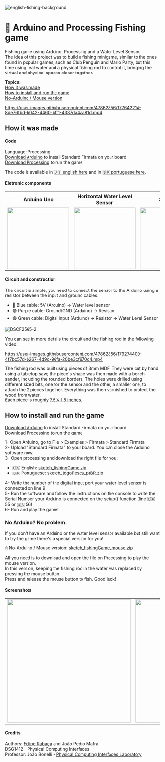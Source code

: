 ![english-fishing-background](https://user-images.githubusercontent.com/47862856/177536939-4eee9b31-6b0b-44c3-83f0-fa40413efff4.png)


# 🎣 Arduino and Processing Fishing game
Fishing game using Arduino, Processing and a Water Level Sensor.\
The idea of this project was to build a fishing minigame, similar to the ones found in popular games, such as Club Penguin and Mario Party, but this time using real water and a physical fishing rod to control it, bringing the virtual and physical spaces closer together.

**Topics:**\
[How it was made](https://github.com/Feliperpvieira/Arduino-Fishing-Game/edit/main/README.md#how-it-was-made)\
[How to install and run the game](https://github.com/Feliperpvieira/Arduino-Fishing-Game/edit/main/README.md#how-to-install-and-run-the-game)\
[No-Arduino / Mouse version](https://github.com/Feliperpvieira/Arduino-Fishing-Game/edit/main/README.md#no-arduino-no-problem)

https://user-images.githubusercontent.com/47862856/177642214-8de76fbd-b042-4460-bff1-4337da4aa81d.mp4

## How it was made

#### Code
Language: Processing\
[Download Arduino](https://www.arduino.cc/en/software) to install Standard Firmata on your board\
[Download Processing](https://processing.org/download) to run the game

The code is available in [🇺🇸 english here](https://github.com/Feliperpvieira/Arduino-Fishing-Game/tree/main/sketch_fishingGame) and in [🇧🇷 portuguese here](https://github.com/Feliperpvieira/Arduino-Fishing-Game/tree/main/sketch_jogoPesca-ptBR).

#### Eletronic components
<table>
  <tr>
    <th>Arduino Uno</th>
    <th>Horizontal Water Level Sensor</th>
    <th>3 jumpers</th>
    <th>1 resistor</th>
    <th>1 protoboard</th>
  </tr>
  <tr>
    <td><img width="200" src="https://user-images.githubusercontent.com/47862856/179044732-13a1cc4e-458f-4a54-916a-d736a981d54e.png"></td>
    <td><img width="200" src="https://user-images.githubusercontent.com/47862856/179044918-3614d8f7-9481-4cb3-b3e7-4d9c29720cc3.png"></td>
    <td><img width="200" src="https://user-images.githubusercontent.com/47862856/179076572-7600071d-fcbd-44fe-8d71-bb4129967a6e.png"></td>
    <td><img width="200" src="https://user-images.githubusercontent.com/47862856/179076651-6fb08e44-4cf4-4d5e-80b0-666169b10253.png"></td>
    <td><img width="200" src="https://user-images.githubusercontent.com/47862856/179076936-a465a90b-f77b-43a0-92d5-ee984e5c1231.png"></td>
  </tr>
</table>

#### Circuit and construction

The circuit is simple, you need to connect the sensor to the Arduino using a resistor between the input and ground cables.

- 🔵 Blue cable: 5V (Arduino) -> Water level sensor
- 🟣 Purple cable: Ground/GND (Arduino) -> Resistor
- 🟢 Green cable: Digital input (Arduino) -> Resistor -> Water Level Sensor

![DSCF2565-2](https://user-images.githubusercontent.com/47862856/179271221-70145025-c37d-4a08-bcb9-f472f0115fb2.jpg)

You can see in more details the circuit and the fishing rod in the following video:

https://user-images.githubusercontent.com/47862856/179274409-4f7bc57d-b267-4d9c-96fa-20be3cf970c4.mp4

The fishing rod was built using pieces of 3mm MDF. They were cut by hand using a tabletop saw; the piece's shape was then made with a bench sander, including the rounded borders. The holes were drilled using different sized bits, one for the sensor and the other, a smaller one, to attach the 2 pieces together. Everything was then varnished to protect the wood from water.\
Each piece is roughly [7.5 X 1.5 inches](https://user-images.githubusercontent.com/47862856/179283887-51402001-d399-4b1a-be23-ff17b1163aba.jpg).

## How to install and run the game
[Download Arduino](https://www.arduino.cc/en/software) to install Standard Firmata on your board\
[Download Processing](https://processing.org/download) to run the game

1- Open Arduino, go to File > Examples > Firmata > Standard Firmata\
2- Upload "Standard Firmata" to your board. You can close the Arduino software now.\
3- Open processing and download the right file for you:
- 🇺🇸 English: [sketch_fishingGame.zip](https://github.com/Feliperpvieira/Arduino-Fishing-Game/files/9123451/sketch_fishingGame.zip)
- 🇧🇷 Portuguese: [sketch_jogoPesca_ptBR.zip](https://github.com/Feliperpvieira/Arduino-Fishing-Game/files/9123452/sketch_jogoPesca_ptBR.zip)

4- Write the number of the digital input port your water level sensor is connected on line 9\
5- Run the software and follow the instructions on the console to write the Serial Number your Arduino is connected on the setup() function (line 🇧🇷 55 or 🇺🇸 56)\
6- Run and play the game!

### No Arduino? No problem.
If you don't have an Arduino or the water level sensor available but still want to try the game there's a special version for you!

🖱 No-Arduino / Mouse version: [sketch_fishingGame_mouse.zip](https://github.com/Feliperpvieira/Arduino-Fishing-Game/files/9123454/sketch_fishingGame_mouse.zip)

All you need is to download and open the file on Processing to play the mouse version.\
In this version, keeping the fishing rod in the water was replaced by pressing the mouse button.\
Press and release the mouse button to fish. Good luck!

#### Screenshots 
<table>
  <tr>
    <td><img width="400" src="https://user-images.githubusercontent.com/47862856/179299026-33071767-28ae-45a2-8ef7-0981ba697b06.png"></td>
    <td><img width="400" src="https://user-images.githubusercontent.com/47862856/179299066-0a74b2ab-1916-42b6-95bf-96088d4ba1f9.png"></td>
    <td><img width="400" src="https://user-images.githubusercontent.com/47862856/179299093-69233928-572f-470c-838c-32a1f3908910.png"></td>
  </tr>
</table>

#### Credits
Authors: [Felipe Rabaça](https://feliperpv.com) and João Pedro Mafra\
DSG1412 - Physical Computing Interfaces\
Professor: João Bonelli - [Physical Computing Interfaces Laboratory](http://www.life.dad.puc-rio.br/sobre-english.html)
